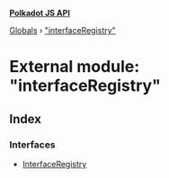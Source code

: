 **[Polkadot JS API](../README.md)**

[Globals](../globals.md) › ["interfaceRegistry"](_interfaceregistry_.md)

# External module: "interfaceRegistry"

## Index

### Interfaces

* [InterfaceRegistry](../interfaces/_interfaceregistry_.interfaceregistry.md)